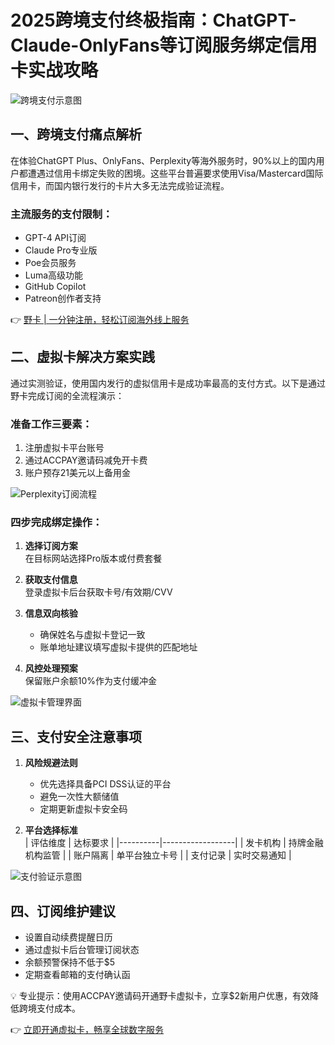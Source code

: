# 2025跨境支付终极指南：ChatGPT-Claude-OnlyFans等订阅服务绑定信用卡实战攻略

![跨境支付示意图](https://bbtdd.com/wp-content/uploads/img/682893412.webp)

## 一、跨境支付痛点解析
在体验ChatGPT Plus、OnlyFans、Perplexity等海外服务时，90%以上的国内用户都遭遇过信用卡绑定失败的困境。这些平台普遍要求使用Visa/Mastercard国际信用卡，而国内银行发行的卡片大多无法完成验证流程。

### 主流服务的支付限制：
- GPT-4 API订阅
- Claude Pro专业版
- Poe会员服务
- Luma高级功能
- GitHub Copilot
- Patreon创作者支持

👉 [野卡 | 一分钟注册，轻松订阅海外线上服务](https://bbtdd.com/yeka)

## 二、虚拟卡解决方案实践
通过实测验证，使用国内发行的虚拟信用卡是成功率最高的支付方式。以下是通过野卡完成订阅的全流程演示：

### 准备工作三要素：
1. 注册虚拟卡平台账号
2. 通过ACCPAY邀请码减免开卡费
3. 账户预存21美元以上备用金

![Perplexity订阅流程](https://bbtdd.com/wp-content/uploads/img/553312339.webp)

### 四步完成绑定操作：
1. **选择订阅方案**  
   在目标网站选择Pro版本或付费套餐

2. **获取支付信息**  
   登录虚拟卡后台获取卡号/有效期/CVV

3. **信息双向核验**  
   - 确保姓名与虚拟卡登记一致
   - 账单地址建议填写虚拟卡提供的匹配地址

4. **风控处理预案**  
   保留账户余额10%作为支付缓冲金

![虚拟卡管理界面](https://bbtdd.com/wp-content/uploads/img/6856274516581608.webp)

## 三、支付安全注意事项
1. **风险规避法则**  
   - 优先选择具备PCI DSS认证的平台
   - 避免一次性大额储值
   - 定期更新虚拟卡安全码

2. **平台选择标准**  
   | 评估维度 | 达标要求         |
   |----------|------------------|
   | 发卡机构 | 持牌金融机构监管 |
   | 账户隔离 | 单平台独立卡号   |
   | 支付记录 | 实时交易通知     |

![支付验证示意图](https://bbtdd.com/wp-content/uploads/img/4452844411100647.webp)

## 四、订阅维护建议
- 设置自动续费提醒日历
- 通过虚拟卡后台管理订阅状态
- 余额预警保持不低于$5
- 定期查看邮箱的支付确认函

💡 专业提示：使用ACCPAY邀请码开通野卡虚拟卡，立享$2新用户优惠，有效降低跨境支付成本。

👉 [立即开通虚拟卡，畅享全球数字服务](https://bbtdd.com/yeka)